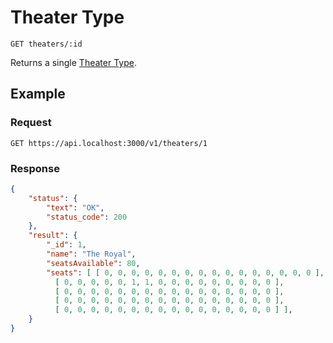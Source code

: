 # Theater Type

    GET theaters/:id
    
Returns a single [Theater Type].

## Example
### Request

    GET https://api.localhost:3000/v1/theaters/1

### Response
``` json
{
    "status": {
        "text": "OK",
        "status_code": 200
    },
    "result": {
        "_id": 1,
        "name": "The Royal",
        "seatsAvailable": 80,
        "seats": [ [ 0, 0, 0, 0, 0, 0, 0, 0, 0, 0, 0, 0, 0, 0, 0, 0 ],
          [ 0, 0, 0, 0, 0, 1, 1, 0, 0, 0, 0, 0, 0, 0, 0, 0 ],
          [ 0, 0, 0, 0, 0, 0, 0, 0, 0, 0, 0, 0, 0, 0, 0, 0 ],
          [ 0, 0, 0, 0, 0, 0, 0, 0, 0, 0, 0, 0, 0, 0, 0, 0 ],
          [ 0, 0, 0, 0, 0, 0, 0, 0, 0, 0, 0, 0, 0, 0, 0, 0 ] ],
    }
}
```

[Theater Type]: /theater-reservations/API%20Documentation/theaters/README.md



